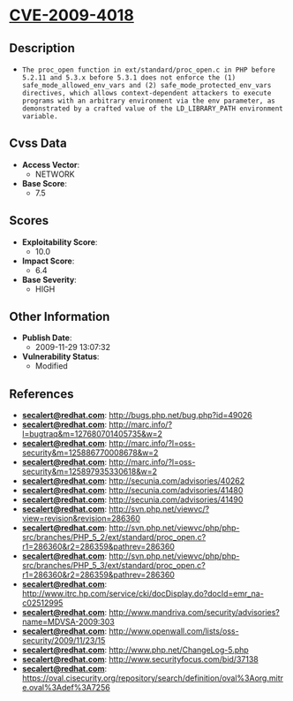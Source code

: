 
# [CVE-2009-4018](https://cve.mitre.org/cgi-bin/cvename.cgi?name=CVE-2009-4018)

## Description

- `The proc_open function in ext/standard/proc_open.c in PHP before 5.2.11 and 5.3.x before 5.3.1 does not enforce the (1) safe_mode_allowed_env_vars and (2) safe_mode_protected_env_vars directives, which allows context-dependent attackers to execute programs with an arbitrary environment via the env parameter, as demonstrated by a crafted value of the LD_LIBRARY_PATH environment variable.`

## Cvss Data

- **Access Vector**:
  - NETWORK
- **Base Score**:
  - 7.5

## Scores

- **Exploitability Score**:
  - 10.0
- **Impact Score**:
  - 6.4
- **Base Severity**:
  - HIGH

## Other Information

- **Publish Date**:
  - 2009-11-29 13:07:32
- **Vulnerability Status**:
  - Modified

## References

- **secalert@redhat.com**: http://bugs.php.net/bug.php?id=49026
- **secalert@redhat.com**: http://marc.info/?l=bugtraq&m=127680701405735&w=2
- **secalert@redhat.com**: http://marc.info/?l=oss-security&m=125886770008678&w=2
- **secalert@redhat.com**: http://marc.info/?l=oss-security&m=125897935330618&w=2
- **secalert@redhat.com**: http://secunia.com/advisories/40262
- **secalert@redhat.com**: http://secunia.com/advisories/41480
- **secalert@redhat.com**: http://secunia.com/advisories/41490
- **secalert@redhat.com**: http://svn.php.net/viewvc/?view=revision&revision=286360
- **secalert@redhat.com**: http://svn.php.net/viewvc/php/php-src/branches/PHP_5_2/ext/standard/proc_open.c?r1=286360&r2=286359&pathrev=286360
- **secalert@redhat.com**: http://svn.php.net/viewvc/php/php-src/branches/PHP_5_3/ext/standard/proc_open.c?r1=286360&r2=286359&pathrev=286360
- **secalert@redhat.com**: http://www.itrc.hp.com/service/cki/docDisplay.do?docId=emr_na-c02512995
- **secalert@redhat.com**: http://www.mandriva.com/security/advisories?name=MDVSA-2009:303
- **secalert@redhat.com**: http://www.openwall.com/lists/oss-security/2009/11/23/15
- **secalert@redhat.com**: http://www.php.net/ChangeLog-5.php
- **secalert@redhat.com**: http://www.securityfocus.com/bid/37138
- **secalert@redhat.com**: https://oval.cisecurity.org/repository/search/definition/oval%3Aorg.mitre.oval%3Adef%3A7256
